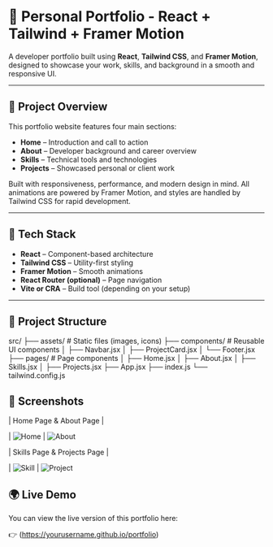 # 💼 Personal Portfolio - React + Tailwind + Framer Motion

A developer portfolio built using **React**, **Tailwind CSS**, and **Framer Motion**, designed to showcase your work, skills, and background in a smooth and responsive UI.

---

## 📌 Project Overview

This portfolio website features four main sections:

- **Home** – Introduction and call to action
- **About** – Developer background and career overview
- **Skills** – Technical tools and technologies
- **Projects** – Showcased personal or client work

Built with responsiveness, performance, and modern design in mind. All animations are powered by Framer Motion, and styles are handled by Tailwind CSS for rapid development.

---

## 🔧 Tech Stack

- **React** – Component-based architecture
- **Tailwind CSS** – Utility-first styling
- **Framer Motion** – Smooth animations
- **React Router (optional)** – Page navigation
- **Vite or CRA** – Build tool (depending on your setup)

---

## 📁 Project Structure

src/
├── assets/ # Static files (images, icons)
├── components/ # Reusable UI components
│ ├── Navbar.jsx
│ ├── ProjectCard.jsx
│ └── Footer.jsx
├── pages/ # Page components
│ ├── Home.jsx
│ ├── About.jsx
│ ├── Skills.jsx
│ ├── Projects.jsx
├── App.jsx
├── index.js
└── tailwind.config.js


## 📸 Screenshots

| Home Page          &            About Page                    |

| ![Home](https://github.com/user-attachments/assets/ba74eeec-aa2f-48db-93cf-0ac418da82d3)
| ![About](https://github.com/user-attachments/assets/f15b4d2b-6ad7-4ae8-9023-8ea8e54aa643)


| Skills Page           &        Projects Page                 |

| ![Skill](https://github.com/user-attachments/assets/1a4fe16d-74af-4300-a62b-69c591c1e79e)
| ![Project](https://github.com/user-attachments/assets/0ee35cf2-0c84-45ce-9c2e-bccbf40525fc)





## 🌍 Live Demo

You can view the live version of this portfolio here:

👉 (https://yourusername.github.io/portfolio)


